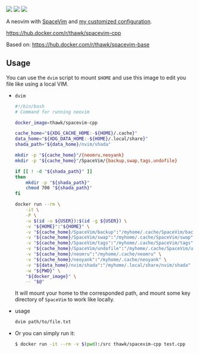 [![](https://images.microbadger.com/badges/image/thawk/spacevim-cpp.svg)](https://microbadger.com/images/thawk/spacevim-cpp) [![](https://images.microbadger.com/badges/commit/thawk/spacevim-cpp.svg)](https://microbadger.com/images/thawk/spacevim-cpp) [![](https://images.microbadger.com/badges/version/thawk/spacevim-cpp.svg)](https://microbadger.com/images/thawk/spacevim-cpp)

A neovim with [SpaceVim](https://spacevim.org) and [my customized configuration](https://github.com/thawk/dotspacevim).

https://hub.docker.com/r/thawk/spacevim-cpp

Based on: https://hub.docker.com/r/thawk/spacevim-base

## Usage

You can use the ``dvim`` script to mount ``$HOME`` and use this image to edit you file like using a local VIM.

* ``dvim``

  ```sh
  #!/bin/bash
  # Command for running neovim
  
  docker_image=thawk/spacevim-cpp
  
  cache_home="${XDG_CACHE_HOME:-${HOME}/.cache}"
  data_home="${XDG_DATA_HOME:-${HOME}/.local/share}"
  shada_path="${data_home}/nvim/shada"
  
  mkdir -p "${cache_home}"/{neomru,neoyank}
  mkdir -p "${cache_home}"/SpaceVim/{backup,swap,tags,undofile}
  
  if [[ ! -d "${shada_path}" ]]
  then
      mkdir -p "${shada_path}"
      chmod 700 "${shada_path}"
  fi
  
  docker run --rm \
      -it \
      -P \
      -u $(id -u ${USER}):$(id -g ${USER}) \
      -v "${HOME}":"${HOME}" \
      -v "${cache_home}/SpaceVim/backup":"/myhome/.cache/SpaceVim/backup" \
      -v "${cache_home}/SpaceVim/swap":"/myhome/.cache/SpaceVim/swap" \
      -v "${cache_home}/SpaceVim/tags":"/myhome/.cache/SpaceVim/tags" \
      -v "${cache_home}/SpaceVim/undofile":"/myhome/.cache/SpaceVim/undofile" \
      -v "${cache_home}/neomru":"/myhome/.cache/neomru" \
      -v "${cache_home}/neoyank":"/myhome/.cache/neoyank" \
      -v "${data_home}/nvim/shada":"/myhome/.local/share/nvim/shada" \
      -w "${PWD}" \
      "${docker_image}" \
      -- "$@"
  ```

  It will mount your home to the corresponded path, and mount some key directory of ``SpaceVim`` to work like locally.

* usage

  ```sh
  dvim path/to/file.txt
  ```

* Or you can simply run it:

  ```sh
  $ docker run -it --rm -v $(pwd):/src thawk/spacevim-cpp test.cpp
  ```

